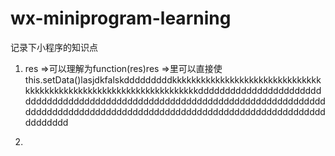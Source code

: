 # wx-miniprogram-learning
记录下小程序的知识点<br>

1. res =>可以理解为function(res)res =>里可以直接使this.setData()lasjdkfalskdddddddddkkkkkkkkkkkkkkkkkkkkkkkkkkkkkkkkkkkkkkkkkkkkkkkkkkkkkkkkkkkkkkkkkkkddddddddddddddddddddddddddddddddddddddddddddddddddddddddddddddddddddddddddddddddddddddddddddddddddddddddddddddddddddddddddddddddddddddddddddddd

1. 
